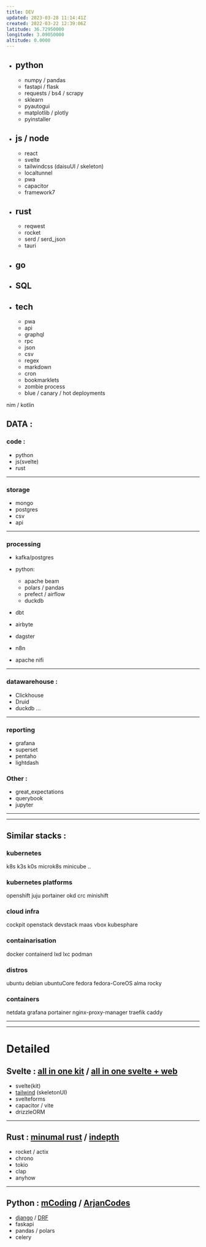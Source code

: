 ```yaml
---
title: DEV
updated: 2023-03-28 11:14:41Z
created: 2022-03-22 12:39:06Z
latitude: 36.72950000
longitude: 3.09050000
altitude: 0.0000
---
```


- ## python
    
    - numpy / pandas
    - fastapi / flask
    - requests / bs4 / scrapy
    - sklearn
    - pyautogui
    - matplotlib / plotly
    - pyinstaller
- ## js / node
    
    - react
    - svelte
    - tailwindcss (daisuUI / skeleton)
    - localtunnel
    - pwa
    - capacitor
    - framework7

-  ## rust
    - reqwest
	-  rocket
	-  serd / serd_json
	-  tauri

- ## go
    
- ## SQL
    
- ## tech
    
    - pwa
    - api
    - graphql
    - rpc
    - json
    - csv
    - regex
    - markdown
    - cron
    - bookmarklets
    - zombie process
    - blue / canary / hot deployments

nim / kotlin


## DATA : 

### code : 
- python 
- js(svelte) 
- rust
---

### storage
- mongo
- postgres
- csv
- api
---
### processing
- kafka/postgres

- python:
    - apache beam
    - polars / pandas
    - prefect / airflow
    - duckdb
- dbt
- airbyte
- dagster
- n8n
- apache nifi

---
### datawarehouse : 
- Clickhouse
- Druid
- duckdb ...

---
### reporting
- grafana
- superset
- pentaho
- lightdash

### Other : 
- great_expectations
- querybook
- jupyter

___
___
## Similar stacks : 
### kubernetes
k8s k3s k0s microk8s minicube ..


### kubernetes platforms
openshift juju portainer okd crc minishift


### cloud infra
cockpit openstack devstack maas vbox kubesphare


### containarisation
docker containerd lxd lxc podman


### distros
ubuntu debian ubuntuCore
fedora fedora-CoreOS alma rocky 


### containers 
netdata grafana
portainer
nginx-proxy-manager traefik caddy


---


---
# Detailed

## Svelte : [all in one kit](https://www.youtube.com/watch?v=MoGkX4RvZ38&t=5941s) / [all in one svelte + web](https://www.youtube.com/watch?v=UGBJHYpHPvA)

- svelte(kit)
- [tailwind](https://www.youtube.com/watch?v=ft30zcMlFao) (skeletonUI)
- svelteforms
- capacitor / vite
- drizzleORM

* * *

## Rust : [minumal rust](https://www.youtube.com/watch?v=OX9HJsJUDxA&list=PLai5B987bZ9CoVR-QEIN9foz4QCJ0H2Y8) / [indepth](https://www.youtube.com/watch?v=rAl-9HwD858&list=PLqbS7AVVErFiWDOAVrPt7aYmnuuOLYvOa)

- rocket / actix
- chrono
- tokio
- clap
- anyhow

* * *

## Python : [mCoding](https://www.youtube.com/@mCoding) / [ArjanCodes](https://www.youtube.com/@ArjanCodes)

- [django](https://www.youtube.com/watch?v=PtQiiknWUcI) / [DRF](https://www.youtube.com/watch?v=c0x_AaPjNCY)
- faskapi
- pandas / polars
- celery